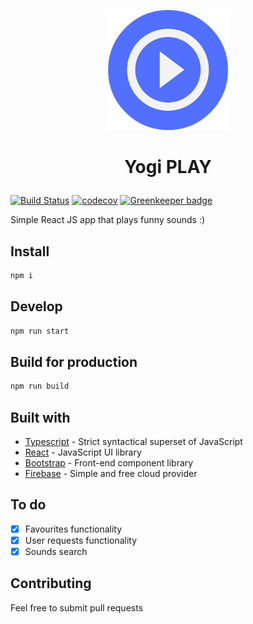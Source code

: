 <p align="center">
  <a href="https://yogi-play.pl">
    <img src="./public/icons/icon-192x192.png">
  </a>
</p>

# <p align="center">Yogi PLAY</p>

[![Build Status](https://travis-ci.org/holokron/yogi-play.svg?branch=master)](https://travis-ci.org/holokron/yogi-play) [![codecov](https://codecov.io/gh/holokron/yogi-play/branch/master/graph/badge.svg)](https://codecov.io/gh/holokron/yogi-play) [![Greenkeeper badge](https://badges.greenkeeper.io/holokron/yogi-play.svg)](https://greenkeeper.io/)

Simple React JS app that plays funny sounds :)

## Install

```bash
npm i
```

## Develop

```bash
npm run start
```

## Build for production

```bash
npm run build
```

## Built with

- [Typescript](https://www.typescriptlang.org/) - Strict syntactical superset of JavaScript
- [React](https://reactjs.org/) - JavaScript UI library
- [Bootstrap](https://getbootstrap.com/) - Front-end component library
- [Firebase](https://firebase.google.com/) - Simple and free cloud provider

## To do

- [x] Favourites functionality
- [x] User requests functionality
- [x] Sounds search

## Contributing

Feel free to submit pull requests
